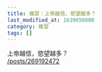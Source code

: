 ```yaml
---
title: 複習：上帝越信，慾望越多？
last_modified_at: 1639656000
category: 複習
tags: []
---
```


<p>上帝越信，慾望越多？<br>
<a href="/posts/269192472" target="_blank">/posts/269192472</a></p>

<p>&nbsp;</p>

